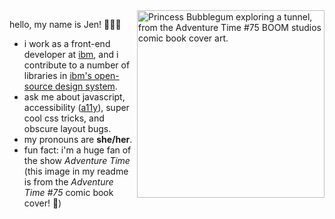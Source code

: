 
<img alt="Princess Bubblegum exploring a tunnel, from the Adventure Time #75 BOOM studios comic book cover art." src="https://res.cloudinary.com/jendowns/image/upload/v1595433150/AdventureTime-75_qlimoa.jpg" align="right" width="300" />

hello, my name is Jen! 👩🏻‍💻

- i work as a front-end developer at [ibm](https://github.com/ibm), and i contribute to a number of libraries in [ibm's open-source design system](https://github.com/carbon-design-system).
- ask me about javascript, accessibility ([a11y](https://www.a11yproject.com/posts/2017-08-26-a11y-and-other-numeronyms/)), super cool css tricks, and obscure layout bugs.
- my pronouns are **she/her**.
- fun fact: i'm a huge fan of the show *Adventure Time* (this image in my readme is from the *Adventure Time #75* comic book cover! 🤩)


